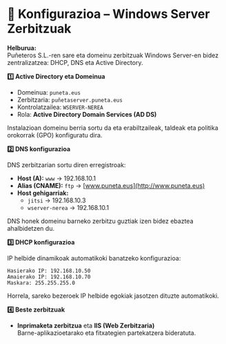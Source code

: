 # 🧱 Konfigurazioa – Windows Server Zerbitzuak

**Helburua:**\
Puñeteros S.L.-ren sare eta domeinu zerbitzuak Windows Server-en bidez zentralizatzea: DHCP, DNS eta Active Directory.

**1️⃣ Active Directory eta Domeinua**

* Domeinua: `puneta.eus`
* Zerbitzaria: `puñetaserver.puneta.eus`
* Kontrolatzailea: `WSERVER-NEREA`
* Rola: **Active Directory Domain Services (AD DS)**

Instalazioan domeinu berria sortu da eta erabiltzaileak, taldeak eta politika orokorrak (GPO) konfiguratu dira.

**2️⃣ DNS konfigurazioa**

DNS zerbitzarian sortu diren erregistroak:

* **Host (A):** `www` → 192.168.10.1
* **Alias (CNAME):** `ftp` → [www.puneta.eus](http://www.puneta.eus)
* **Host gehigarriak:**
  * `jitsi` → 192.168.10.3
  * `wserver-nerea` → 192.168.10.1

DNS honek domeinu barneko zerbitzu guztiak izen bidez ebaztea ahalbidetzen du.

**3️⃣ DHCP konfigurazioa**

IP helbide dinamikoak automatikoki banatzeko konfigurazioa:

```
Hasierako IP: 192.168.10.50
Amaierako IP: 192.168.10.70
Maskara: 255.255.255.0
```

Horrela, sareko bezeroek IP helbide egokiak jasotzen dituzte automatikoki.

**4️⃣ Beste zerbitzuak**

* **Inprimaketa zerbitzua** eta **IIS (Web Zerbitzaria)**\
  Barne-aplikazioetarako eta fitxategien partekatzera bideratuta.
